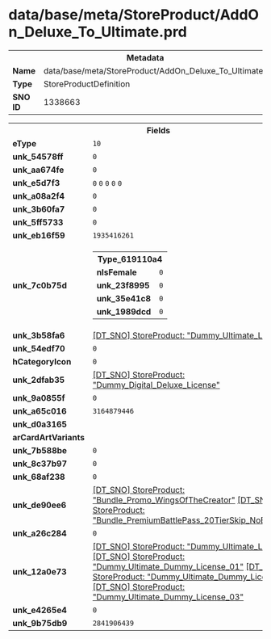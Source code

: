 <h1>data/base/meta/StoreProduct/AddOn_Deluxe_To_Ultimate.prd</h1><table><tr><th colspan="100%">Metadata</th></tr><tr><td><b>Name</b></td><td>data/base/meta/StoreProduct/AddOn_Deluxe_To_Ultimate.prd</td></tr><tr><td><b>Type</b></td><td>StoreProductDefinition</td></tr><tr><td><b>SNO ID</b></td><td>1338663</td></tr></table>

<table><tr><th colspan="100%">Fields</th></tr><tr><td><b>eType</b></td><td><code>10</code></td></tr><tr><td><b>unk_54578ff</b></td><td><code>0</code></td></tr><tr><td><b>unk_aa674fe</b></td><td><code>0</code></td></tr><tr><td><b>unk_e5d7f3</b></td><td><code>0</code>
<code>0</code>
<code>0</code>
<code>0</code>
<code>0</code>
</td></tr><tr><td><b>unk_a08a2f4</b></td><td><code>0</code></td></tr><tr><td><b>unk_3b60fa7</b></td><td><code>0</code></td></tr><tr><td><b>unk_5ff5733</b></td><td><code>0</code></td></tr><tr><td><b>unk_eb16f59</b></td><td><code>1935416261</code></td></tr><tr><td><b>unk_7c0b75d</b></td><td><table><tr><th colspan="100%">Type_619110a4</th></tr><tr><td><b>nIsFemale</b></td><td><code>0</code></td></tr><tr><td><b>unk_23f8995</b></td><td><code>0</code></td></tr><tr><td><b>unk_35e41c8</b></td><td><code>0</code></td></tr><tr><td><b>unk_1989dcd</b></td><td><code>0</code></td></tr></table>

</td></tr><tr><td><b>unk_3b58fa6</b></td><td><a href="Dummy_Ultimate_License.prd">[DT_SNO] StoreProduct: "Dummy_Ultimate_License"</a>
</td></tr><tr><td><b>unk_54edf70</b></td><td><code>0</code></td></tr><tr><td><b>hCategoryIcon</b></td><td><code>0</code></td></tr><tr><td><b>unk_2dfab35</b></td><td><a href="Dummy_Digital_Deluxe_License.prd">[DT_SNO] StoreProduct: "Dummy_Digital_Deluxe_License"</a>
</td></tr><tr><td><b>unk_9a0855f</b></td><td><code>0</code></td></tr><tr><td><b>unk_a65c016</b></td><td><code>3164879446</code></td></tr><tr><td><b>unk_d0a3165</b></td><td></td></tr><tr><td><b>arCardArtVariants</b></td><td></td></tr><tr><td><b>unk_7b588be</b></td><td><code>0</code></td></tr><tr><td><b>unk_8c37b97</b></td><td><code>0</code></td></tr><tr><td><b>unk_68af238</b></td><td><code>0</code></td></tr><tr><td><b>unk_de90ee6</b></td><td><a href="Bundle_Promo_WingsOfTheCreator.prd">[DT_SNO] StoreProduct: "Bundle_Promo_WingsOfTheCreator"</a>
<a href="Bundle_PremiumBattlePass_20TierSkip_NoBattlePass.prd">[DT_SNO] StoreProduct: "Bundle_PremiumBattlePass_20TierSkip_NoBattlePass"</a>
</td></tr><tr><td><b>unk_a26c284</b></td><td><code>0</code></td></tr><tr><td><b>unk_12a0e73</b></td><td><a href="Dummy_Ultimate_License.prd">[DT_SNO] StoreProduct: "Dummy_Ultimate_License"</a>
<a href="Dummy_Ultimate_Dummy_License_01.prd">[DT_SNO] StoreProduct: "Dummy_Ultimate_Dummy_License_01"</a>
<a href="Dummy_Ultimate_Dummy_License_02.prd">[DT_SNO] StoreProduct: "Dummy_Ultimate_Dummy_License_02"</a>
<a href="Dummy_Ultimate_Dummy_License_03.prd">[DT_SNO] StoreProduct: "Dummy_Ultimate_Dummy_License_03"</a>
</td></tr><tr><td><b>unk_e4265e4</b></td><td><code>0</code></td></tr><tr><td><b>unk_9b75db9</b></td><td><code>2841906439</code></td></tr></table>

